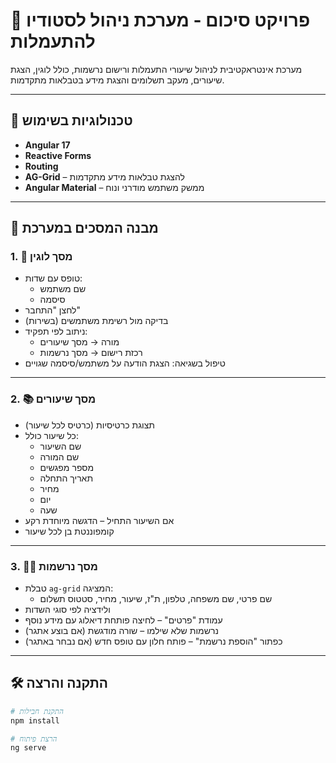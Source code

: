 # 💪 פרויקט סיכום - מערכת ניהול לסטודיו להתעמלות

מערכת אינטראקטיבית לניהול שיעורי התעמלות ורישום נרשמות, כולל לוגין, הצגת שיעורים, מעקב תשלומים והצגת מידע בטבלאות מתקדמות.

---

## 🔧 טכנולוגיות בשימוש

- **Angular 17**
- **Reactive Forms**
- **Routing**
- **AG-Grid** – להצגת טבלאות מידע מתקדמות
- **Angular Material** – ממשק משתמש מודרני ונוח

---

## 📁 מבנה המסכים במערכת

### 1. 🔐 מסך לוגין
- טופס עם שדות:
  - שם משתמש
  - סיסמה
- לחצן "התחבר"
- בדיקה מול רשימת משתמשים (בשירות)
- ניתוב לפי תפקיד:
  - מורה → מסך שיעורים
  - רכזת רישום → מסך נרשמות
- טיפול בשגיאה: הצגת הודעה על משתמש/סיסמה שגויים

---

### 2. 📚 מסך שיעורים
- תצוגת כרטיסיות (כרטיס לכל שיעור)
- כל שיעור כולל:
  - שם השיעור
  - שם המורה
  - מספר מפגשים
  - תאריך התחלה
  - מחיר
  - יום
  - שעה
- אם השיעור התחיל – הדגשה מיוחדת רקע
- קומפוננטת בן לכל שיעור

---

### 3. 🧍‍♀️ מסך נרשמות
- טבלת `ag-grid` המציגה:
  - שם פרטי, שם משפחה, טלפון, ת"ז, שיעור, מחיר, סטטוס תשלום
- ולידציה לפי סוגי השדות
- עמודת "פרטים" – לחיצה פותחת דיאלוג עם מידע נוסף
- נרשמות שלא שילמו – שורה מודגשת (אם בוצע אתגר)
- כפתור "הוספת נרשמת" – פותח חלון עם טופס חדש (אם נבחר באתגר)

---

## 🛠️ התקנה והרצה

```bash
# התקנת חבילות
npm install

# הרצת פיתוח
ng serve
